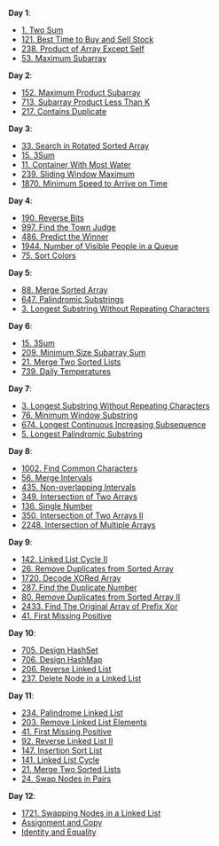**Day 1**:
* [1. Two Sum](https://leetcode.com/problems/two-sum/)
* [121. Best Time to Buy and Sell Stock](https://leetcode.com/problems/best-time-to-buy-and-sell-stock/)
* [238. Product of Array Except Self](https://leetcode.com/problems/product-of-array-except-self/)
* [53. Maximum Subarray](https://leetcode.com/problems/maximum-subarray/)

**Day 2**:
* [152. Maximum Product Subarray](https://leetcode.com/problems/maximum-product-subarray/)
* [713. Subarray Product Less Than K](https://leetcode.com/problems/subarray-product-less-than-k/)
* [217. Contains Duplicate](https://leetcode.com/problems/contains-duplicate/)

**Day 3**:
* [33. Search in Rotated Sorted Array](https://leetcode.com/problems/search-in-rotated-sorted-array/)
* [15. 3Sum](https://leetcode.com/problems/3sum/)
* [11. Container With Most Water](https://leetcode.com/problems/container-with-most-water/)
* [239. Sliding Window Maximum](https://leetcode.com/problems/sliding-window-maximum/)
* [1870. Minimum Speed to Arrive on Time](https://leetcode.com/problems/minimum-speed-to-arrive-on-time/)

**Day 4**:
* [190. Reverse Bits](https://leetcode.com/problems/reverse-bits/)
* [997. Find the Town Judge](https://leetcode.com/problems/find-the-town-judge/)
* [486. Predict the Winner](https://leetcode.com/problems/predict-the-winner/)
* [1944. Number of Visible People in a Queue](https://leetcode.com/problems/number-of-visible-people-in-a-queue/)
* [75. Sort Colors](https://leetcode.com/problems/sort-colors/)

**Day 5**:
* [88. Merge Sorted Array](https://leetcode.com/problems/merge-sorted-array/)
* [647. Palindromic Substrings](https://leetcode.com/problems/palindromic-substrings/)
* [3. Longest Substring Without Repeating Characters](https://leetcode.com/problems/longest-substring-without-repeating-characters/)

**Day 6**:
* [15. 3Sum](https://leetcode.com/problems/3sum/)
* [209. Minimum Size Subarray Sum](https://leetcode.com/problems/minimum-size-subarray-sum/)
* [21. Merge Two Sorted Lists](https://leetcode.com/problems/merge-two-sorted-lists/)
* [739. Daily Temperatures](https://leetcode.com/problems/daily-temperatures/)

**Day 7**:
* [3. Longest Substring Without Repeating Characters](https://leetcode.com/problems/longest-substring-without-repeating-characters/)
* [76. Minimum Window Substring](https://leetcode.com/problems/minimum-window-substring/)
* [674. Longest Continuous Increasing Subsequence](https://leetcode.com/problems/longest-continuous-increasing-subsequence/)
* [5. Longest Palindromic Substring](https://leetcode.com/problems/longest-palindromic-substring/)

**Day 8**:
* [1002. Find Common Characters](https://leetcode.com/problems/find-common-characters/)
* [56. Merge Intervals](https://leetcode.com/problems/merge-intervals/)
* [435. Non-overlapping Intervals](https://leetcode.com/problems/non-overlapping-intervals/)
* [349. Intersection of Two Arrays](https://leetcode.com/problems/intersection-of-two-arrays/)
* [136. Single Number](https://leetcode.com/problems/single-number/)
* [350. Intersection of Two Arrays II](https://leetcode.com/problems/intersection-of-two-arrays-ii/)
* [2248. Intersection of Multiple Arrays](https://leetcode.com/problems/intersection-of-multiple-arrays/)

**Day 9**:
* [142. Linked List Cycle II](https://leetcode.com/problems/linked-list-cycle-ii/)
* [26. Remove Duplicates from Sorted Array](https://leetcode.com/problems/remove-duplicates-from-sorted-array/)
* [1720. Decode XORed Array](https://leetcode.com/problems/decode-xored-array/)
* [287. Find the Duplicate Number](https://leetcode.com/problems/find-the-duplicate-number/)
* [80. Remove Duplicates from Sorted Array II](https://leetcode.com/problems/remove-duplicates-from-sorted-array-ii/)
* [2433. Find The Original Array of Prefix Xor](https://leetcode.com/problems/find-the-original-array-of-prefix-xor/)
* [41. First Missing Positive](https://leetcode.com/problems/first-missing-positive/)

**Day 10**:
* [705. Design HashSet](https://leetcode.com/problems/design-hashset/)
* [706. Design HashMap](https://leetcode.com/problems/design-hashmap/)
* [206. Reverse Linked List](https://leetcode.com/problems/reverse-linked-list/)
* [237. Delete Node in a Linked List](https://leetcode.com/problems/delete-node-in-a-linked-list/)

**Day 11**:
* [234. Palindrome Linked List](https://leetcode.com/problems/palindrome-linked-list/)
* [203. Remove Linked List Elements](https://leetcode.com/problems/remove-linked-list-elements/)
* [41. First Missing Positive](https://leetcode.com/problems/first-missing-positive/)
* [92. Reverse Linked List II](https://leetcode.com/problems/reverse-linked-list-ii/)
* [147. Insertion Sort List](https://leetcode.com/problems/insertion-sort-list/)
* [141. Linked List Cycle](https://leetcode.com/problems/linked-list-cycle/)
* [21. Merge Two Sorted Lists](https://leetcode.com/problems/merge-two-sorted-lists/)
* [24. Swap Nodes in Pairs](https://leetcode.com/problems/swap-nodes-in-pairs/)

**Day 12**:
* [1721. Swapping Nodes in a Linked List](https://leetcode.com/problems/swapping-nodes-in-a-linked-list/)
* [Assignment and Copy](https://github.com/Sai-Nandan-Desetti/LeetCode-Journey/blob/main/Day%2012/How%20Python%20handles%20assignments.md)
* [Identity and Equality]()
